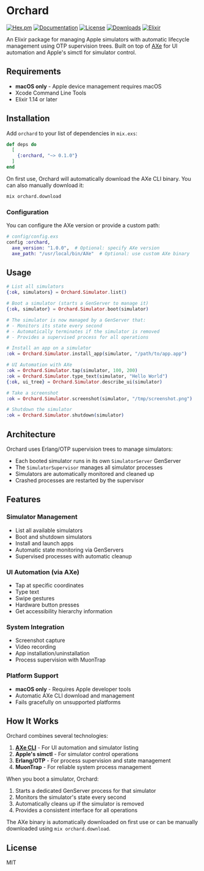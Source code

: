 # Orchard

[![Hex.pm](https://img.shields.io/hexpm/v/orchard.svg)](https://hex.pm/packages/orchard)
[![Documentation](https://img.shields.io/badge/docs-hexdocs-blue.svg)](https://hexdocs.pm/orchard)
[![License](https://img.shields.io/hexpm/l/orchard.svg)](https://github.com/tuist/orchard/blob/main/LICENSE)
[![Downloads](https://img.shields.io/hexpm/dt/orchard.svg)](https://hex.pm/packages/orchard)
[![Elixir](https://img.shields.io/badge/elixir-%E2%89%A5%201.14-purple.svg)](https://elixir-lang.org/)

An Elixir package for managing Apple simulators with automatic lifecycle management using OTP supervision trees. Built on top of [AXe](https://github.com/cameroncooke/AXe) for UI automation and Apple's simctl for simulator control.

## Requirements

- **macOS only** - Apple device management requires macOS
- Xcode Command Line Tools
- Elixir 1.14 or later

## Installation

Add `orchard` to your list of dependencies in `mix.exs`:

```elixir
def deps do
  [
    {:orchard, "~> 0.1.0"}
  ]
end
```

On first use, Orchard will automatically download the AXe CLI binary. You can also manually download it:

```bash
mix orchard.download
```

### Configuration

You can configure the AXe version or provide a custom path:

```elixir
# config/config.exs
config :orchard,
  axe_version: "1.0.0",  # Optional: specify AXe version
  axe_path: "/usr/local/bin/AXe"  # Optional: use custom AXe binary
```

## Usage

```elixir
# List all simulators
{:ok, simulators} = Orchard.Simulator.list()

# Boot a simulator (starts a GenServer to manage it)
{:ok, simulator} = Orchard.Simulator.boot(simulator)

# The simulator is now managed by a GenServer that:
# - Monitors its state every second
# - Automatically terminates if the simulator is removed
# - Provides a supervised process for all operations

# Install an app on a simulator
:ok = Orchard.Simulator.install_app(simulator, "/path/to/app.app")

# UI Automation with AXe
:ok = Orchard.Simulator.tap(simulator, 100, 200)
:ok = Orchard.Simulator.type_text(simulator, "Hello World")
{:ok, ui_tree} = Orchard.Simulator.describe_ui(simulator)

# Take a screenshot
:ok = Orchard.Simulator.screenshot(simulator, "/tmp/screenshot.png")

# Shutdown the simulator
:ok = Orchard.Simulator.shutdown(simulator)
```

## Architecture

Orchard uses Erlang/OTP supervision trees to manage simulators:

- Each booted simulator runs in its own `SimulatorServer` GenServer
- The `SimulatorSupervisor` manages all simulator processes
- Simulators are automatically monitored and cleaned up
- Crashed processes are restarted by the supervisor

## Features

### Simulator Management
- List all available simulators
- Boot and shutdown simulators
- Install and launch apps
- Automatic state monitoring via GenServers
- Supervised processes with automatic cleanup

### UI Automation (via AXe)
- Tap at specific coordinates
- Type text
- Swipe gestures
- Hardware button presses
- Get accessibility hierarchy information

### System Integration
- Screenshot capture
- Video recording
- App installation/uninstallation
- Process supervision with MuonTrap

### Platform Support
- **macOS only** - Requires Apple developer tools
- Automatic AXe CLI download and management
- Fails gracefully on unsupported platforms

## How It Works

Orchard combines several technologies:

1. **[AXe CLI](https://github.com/cameroncooke/AXe)** - For UI automation and simulator listing
2. **Apple's simctl** - For simulator control operations
3. **Erlang/OTP** - For process supervision and state management
4. **MuonTrap** - For reliable system process management

When you boot a simulator, Orchard:
1. Starts a dedicated GenServer process for that simulator
2. Monitors the simulator's state every second
3. Automatically cleans up if the simulator is removed
4. Provides a consistent interface for all operations

The AXe binary is automatically downloaded on first use or can be manually downloaded using `mix orchard.download`.

## License

MIT